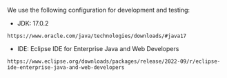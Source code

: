 We use the following configuration for development and testing:   
- JDK: 17.0.2  
```     
https://www.oracle.com/java/technologies/downloads/#java17   
```
- IDE: Eclipse IDE for Enterprise Java and Web Developers
```   
https://www.eclipse.org/downloads/packages/release/2022-09/r/eclipse-ide-enterprise-java-and-web-developers     
```

